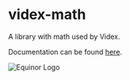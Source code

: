 # videx-math
A library with math used by Videx.

Documentation can be found [here](https://equinor.github.io/videx-math/).

![Equinor Logo](../images/equinor-logo.png)
